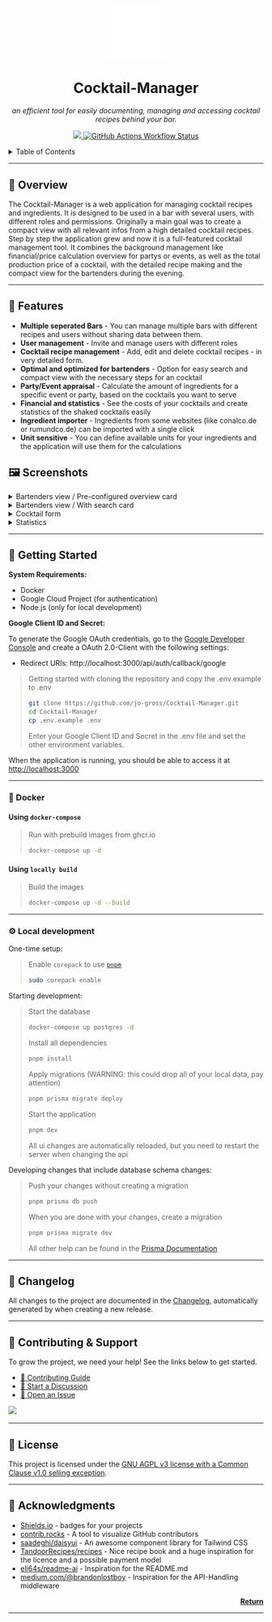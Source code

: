 <p align="center">
  <img src="https://raw.githubusercontent.com/jo-gross/Cocktail-Manager/main/public/images/The%20Cocktail%20Manager%20Logo.png" width="120">
</p>
<h1 align="center">Cocktail-Manager</h1>
<p align="center">
  <em>an efficient tool for easily documenting, managing and accessing cocktail recipes behind your bar. </em>
</p>
<p align="center">
  <a href="https://github.com/jo-gross/cocktail-manager/releases/latest" rel="noopener noreferrer">
    <img src="https://img.shields.io/github/v/release/jo-gross/cocktail-manager" >
  </a>
  <a href="https://github.com/jo-gross/cocktail-manager/actions" target="_blank" rel="noopener noreferrer">
    <img alt="GitHub Actions Workflow Status" src="https://img.shields.io/github/actions/workflow/status/jo-gross/cocktail-manager/semantic-release.yml">
  </a>
</p>

<!-- TABLE OF CONTENTS -->
<details>
  <summary>Table of Contents</summary>

- [📍 Overview](#-overview)
- [🧩 Features](#-features)
- [🚀 Getting Started](#-getting-started)
  - [🐳 Docker](#-docker)
  - [⚙️ Local development](#-local-development)
- [📒 Changelog](#-changelog)
- [🤝 Contributing & Support](#-contributing--support)
- [📄 License](#-license)
- [🤗 Acknowledgments](#-acknowledgments)

</details>

---

## 📍 Overview

The Cocktail-Manager is a web application for managing cocktail recipes and ingredients. It is designed to be used in a
bar with several users, with different roles and permissions.
Originally a main goal was to create a compact view with all relevant infos from a high detailed cocktail recipes. Step
by step the application grew and now it is a full-featured cocktail management tool. It combines the background
management like financial/price calculation overview for partys or events, as well as the total production price of a
cocktail, with the detailed recipe making and the compact view for the bartenders during the evening.

---

## 🧩 Features

- **Multiple seperated Bars** - You can manage multiple bars with different recipes and users without sharing data
  between them.
- **User management** - Invite and manage users with different roles
- **Cocktail recipe management** - Add, edit and delete cocktail recipes - in very detailed form.
- **Optimal and optimized for bartenders** - Option for easy search and compact view with the necessary steps for an
  cocktail
- **Party/Event appraisal** - Calculate the amount of ingredients for a specific event or party, based on the cocktails
  you want to serve
- **Financial and statistics** - See the costs of your cocktails and create statistics of the shaked cocktails easily
- **Ingredient importer** - Ingredients from some websites (like conalco.de or rumundco.de) can be imported with a
  single click
- **Unit sensitive** - You can define available units for your ingredients and the application will use them for the
  calculations

## 🖼️ Screenshots

<details>
  <summary>Bartenders view / Pre-configured overview card</summary>
  <img src="https://raw.githubusercontent.com/jo-gross/Cocktail-Manager/main/docs/images/Main%20page%20in%20card%20mode.png">
</details>
<details>
  <summary>Bartenders view / With search card</summary>
  <img src="https://raw.githubusercontent.com/jo-gross/Cocktail-Manager/main/docs/images/Main%20page%20in%20search%20mode.png">
</details>
<details>
  <summary>Cocktail form</summary>
  <img src="https://raw.githubusercontent.com/jo-gross/Cocktail-Manager/main/docs/images/Example%20cocktail%20form.png">
</details>

<details>
  <summary>Statistics</summary>
  <img src="https://raw.githubusercontent.com/jo-gross/Cocktail-Manager/main/docs/images/Statistic%20page.png">
</details>

---

## 🚀 Getting Started

**System Requirements:**

- Docker
- Google Cloud Project (for authentication)
- Node.js (only for local development)

**Google Client ID and Secret:**

To generate the Google OAuth credentials, go to
the [Google Developer Console](https://console.developers.google.com/apis/credentials) and create a OAuth 2.0-Client
with the following settings:

- Redirect URIs: http://localhost:3000/api/auth/callback/google

> Getting started with cloning the repository and copy the .env.example to .env
>
> ```sh
> git clone https://github.com/jo-gross/Cocktail-Manager.git
> cd Cocktail-Manager
> cp .env.example .env
> ```
>
> Enter your Google Client ID and Secret in the .env file and set the other environment variables.

When the application is running, you should be able to access it at [http://localhost:3000](http://localhost:3000)

---

### 🐳 Docker

#### Using `docker-compose`

> Run with prebuild images from ghcr.io
>
> ```sh
> docker-compose up -d
> ```

#### Using `locally build`

> Build the images
>
> ```sh
> docker-compose up -d --build
> ```

---

### ⚙️ Local development

One-time setup:

> Enable `corepack` to use [`pnpm`](https://pnpm.io/)
>
> ```sh
> sudo corepack enable
> ```

Starting development:

> Start the database
>
> ```sh
> docker-compose up postgres -d
> ```
>
> Install all dependencies
>
> ```sh
> pnpm install
> ```
>
> Apply migrations (WARNING: this could drop all of your local data, pay attention)
>
> ```sh
> pnpm prisma migrate deploy
> ```
>
> Start the application
>
> ```sh
> pnpm dev
> ```
>
> All ui changes are automatically reloaded, but you need to restart the server when changing the api

Developing changes that include database schema changes:

> Push your changes without creating a migration
>
> ```sh
> pnpm prisma db push
> ```
>
> When you are done with your changes, create a migration
>
> ```sh
> pnpm prisma migrate dev
> ```
>
> All other help can be found in the [Prisma Documentation](https://www.prisma.io/docs/orm/prisma-migrate)

---

## 📒 Changelog

All changes to the project are documented in
the [Changelog](https://github.com/jo-gross/Cocktail-Manager/blob/main/docs/CHANGELOG.md), automatically generated by
when creating a new release.

---

## 🤝 Contributing & Support

To grow the project, we need your help! See the links below to get started.

- [🔰 Contributing Guide][1]
- [👋 Start a Discussion][2]
- [🐛 Open an Issue][3]

[1]: https://github.com/jo-gross/cocktail-manager/blob/main/CONTRIBUTING.md '🔰 Contributing Guide'

[2]: https://github.com/jo-gross/cocktail-manager/discussions '👋 Start a Discussion'

[3]: https://github.com/jo-gross/cocktail-manager/issues '🐛 Open an Issue'

<p align="left">
  <a href="https://github.com/jo-gross/cocktail-manager/graphs/contributors">
    <img src="https://contrib.rocks/image?repo=jo-gross/cocktail-manager" />
  </a>
</p>

---

## 📄 License

This project is licensed under
the [GNU AGPL v3 license with a Common Clause v1.0 selling exception](https://github.com/jo-gross/cocktail-manager/blob/main/LICENSE).

---

## 🤗 Acknowledgments

- [Shields.io](https://shields.io/) - badges for your projects
- [contrib.rocks](https://contrib.rocks) - A tool to visualize GitHub contributors
- [saadeghi/daisyui](https://github.com/saadeghi/daisyui) - An awesome component library for Tailwind CSS
- [TandoorRecipes/recipes](https://github.com/TandoorRecipes/recipes) - Nice recipe book and a huge inspiration for the
  licence and a possible payment model
- [eli64s/readme-ai](https://github.com/eli64s/readme-ai/) - Inspiration for the README.md
- [medium.com/@brandonlostboy](https://medium.com/@brandonlostboy/build-it-better-next-js-api-handler-75070dd1826f) -
  Inspiration for
  the API-Handling middleware

<p align="right">
  <a href="#-overview"><b>Return</b></a>
</p>

---
